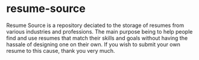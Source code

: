 # resume-source
Resume Source is a repository deciated to the storage of resumes from various industries and professions. The main purpose being to help people find and use resumes that match their skills and goals without having the hassale of designing one on their own. If you wish to submit your own resume to this cause, thank you very much.
